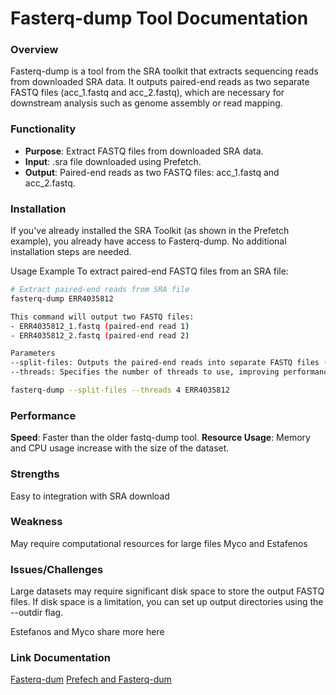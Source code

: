 # Fasterq-dump Tool Documentation
### Overview
Fasterq-dump is a tool from the SRA toolkit that extracts sequencing reads from downloaded SRA data. It outputs paired-end reads as two separate FASTQ files (acc_1.fastq and acc_2.fastq), which are necessary for downstream analysis such as genome assembly or read mapping.

### Functionality
- **Purpose**: Extract FASTQ files from downloaded SRA data.
- **Input**: .sra file downloaded using Prefetch.
- **Output**: Paired-end reads as two FASTQ files: acc_1.fastq and acc_2.fastq.

### Installation
If you've already installed the SRA Toolkit (as shown in the Prefetch example), you already have access to Fasterq-dump. No additional installation steps are needed.

Usage Example
To extract paired-end FASTQ files from an SRA file:

```bash
# Extract paired-end reads from SRA file
fasterq-dump ERR4035812

This command will output two FASTQ files:
- ERR4035812_1.fastq (paired-end read 1)
- ERR4035812_2.fastq (paired-end read 2)

Parameters
--split-files: Outputs the paired-end reads into separate FASTQ files (acc_1.fastq and acc_2.fastq).
--threads: Specifies the number of threads to use, improving performance with large datasets.

fasterq-dump --split-files --threads 4 ERR4035812
```
### Performance
**Speed**: Faster than the older fastq-dump tool.
**Resource Usage**: Memory and CPU usage increase with the size of the dataset.

### Strengths 
Easy to integration with SRA download 
### Weakness 
May require computational resources for large files 
Myco and Estafenos 

### Issues/Challenges
Large datasets may require significant disk space to store the output FASTQ files.
If disk space is a limitation, you can set up output directories using the --outdir flag.

Estefanos and Myco share more here 

### Link Documentation 
[Fasterq-dum](https://github.com/ncbi/sra-tools)
[Prefech and Fasterq-dum](https://github.com/ncbi/sra-tools/wiki/08.-prefetch-and-fasterq-dump)
